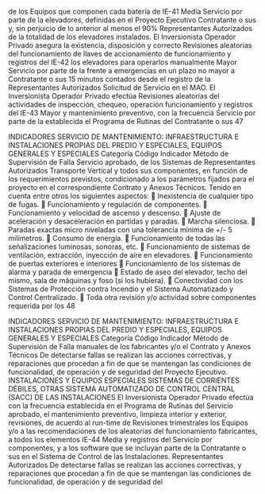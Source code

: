 de los Equipos que componen cada batería de
IE-41 Media Servicio por parte de la
elevadores, definidas en el Proyecto Ejecutivo
Contratante o sus
y, sin perjuicio de lo anterior al menos el 90%
Representantes Autorizados
de la totalidad de los elevadores instalados.
El Inversionista Operador Privado asegura la
existencia, disposición y correcto Revisiones aleatorias del
funcionamiento de llaves de accionamiento de funcionamiento y registros del
IE-42 los elevadores para operarlos manualmente Mayor Servicio por parte de la
frente a emergencias en un plazo no mayor a Contratante o sus
15 minutos contados desde el registro de la Representantes Autorizados
Solicitud de Servicio en el MAO.
El Inversionista Operador Privado efectúa Revisiones aleatorias del
actividades de inspección, chequeo, operación funcionamiento y registros del
IE-43 Mayor
y mantenimiento preventivo, con la frecuencia Servicio por parte de la
establecida el Programa de Rutinas del Contratante o sus
47

INDICADORES SERVICIO DE MANTENIMIENTO: INFRAESTRUCTURA E INSTALACIONES
PROPIAS DEL PREDIO Y ESPECIALES, EQUIPOS GENERALES Y ESPECIALES
Categoría
Código Indicador Método de Supervisión
de Falla
Servicio aprobado, de los Sistemas de Representantes Autorizados
Transporte Vertical y todos sus componentes,
en función de los requerimientos previstos,
condicionado a los parámetros fijados para el
proyecto en el correspondiente Contrato y
Anexos Técnicos. Tenido en cuenta entre
otros los siguientes aspectos:
 Inexistencia de cualquier tipo de
fugas.
 Funcionamiento y regulación de
componentes.
 Funcionamiento y velocidad de
ascenso y descenso.
 Ajuste de aceleración y
desaceleración en partidas y paradas.
 Marcha silenciosa.
 Paradas exactas micro niveladas con
una tolerancia mínima de +/- 5
milímetros.
 Consumo de energía.
 Funcionamiento de todas las
señalizaciones luminosas, sonoras,
etc.
 Funcionamiento de sistemas de
ventilación, extracción, inyección de
aire en elevadores.
 Funcionamiento de puertas exteriores
e interiores
 Funcionamiento de los sistemas de
alarma y parada de emergencia
 Estado de aseo del elevador, techo
del mismo, sala de máquinas y foso
(si los hubiera).
 Conectividad con los Sistemas de
Protección contra Incendio y el
Sistema Automatizado y Control
Centralizado.
 Toda otra revisión y/o actividad sobre
componentes requerida por los
48

INDICADORES SERVICIO DE MANTENIMIENTO: INFRAESTRUCTURA E INSTALACIONES
PROPIAS DEL PREDIO Y ESPECIALES, EQUIPOS GENERALES Y ESPECIALES
Categoría
Código Indicador Método de Supervisión
de Falla
manuales de los fabricantes y/o el
Contrato y Anexos Técnicos
De detectarse fallas se realizan las acciones
correctivas, y reparaciones que procedan a fin
de que se mantengan las condiciones de
funcionalidad, de operación y de seguridad del
Proyecto Ejecutivo.
INSTALACIONES Y EQUIPOS ESPECIALES
SISTEMAS DE CORRIENTES DÉBILES, OTRAS
SISTEMA AUTOMATIZADO DE CONTROL CENTRAL (SACC) DE LAS INSTALACIONES
El Inversionista Operador Privado efectúa con
la frecuencia establecida en el Programa de
Rutinas del Servicio aprobado, el
mantenimiento preventivo, limpieza interior y
exterior, revisiones, de acuerdo al run-time de
Revisiones trimestrales
los Equipos y/o a las recomendaciones de los
aleatorias del funcionamiento
fabricantes, a todos los elementos
IE-44 Media y registros del Servicio por
componentes, y a los software que se incluyan
parte de la Contratante o sus
en el Sistema de Control de las Instalaciones.
Representantes Autorizados
De detectarse fallas se realizan las acciones
correctivas, y reparaciones que procedan a fin
de que se mantengan las condiciones de
funcionalidad, de operación y de seguridad del
